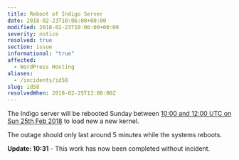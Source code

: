 ```yaml
---
title: Reboot of Indigo Server
date: 2018-02-23T10:06:00+00:00
modified: 2018-02-23T10:06:00+00:00
severity: notice
resolved: true
section: issue
informational: "true"
affected:
  - WordPress Hosting
aliases:
  - /incidents/id58
slug: id58
resolvedWhen: 2018-02-25T13:00:00Z
---
```


The Indigo server will be rebooted Sunday between [10:00 and 12:00 UTC on Sun 25th Feb 2018](https://www.timeanddate.com/worldclock/fixedtime.html?iso=20180225T10&ah=2) to load new a new kernel.

The outage should only last around 5 minutes while the systems reboots.

**Update: 10:31** -  This work has now been completed without incident.


